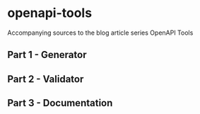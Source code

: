 # openapi-tools
Accompanying sources to the blog article series OpenAPI Tools

## Part 1 - Generator

## Part 2 - Validator
    
## Part 3 - Documentation
